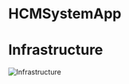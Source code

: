 # HCMSystemApp
# Infrastructure
![Infrastructure](https://user-images.githubusercontent.com/106815107/244193055-6c7a6f43-046e-4d84-8b3a-c0b23c6d469b.png)
